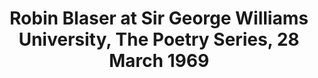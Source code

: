 ---
layout: manifest
title: Robin Blaser at Sir George Williams University, The Poetry Series, 28 March
  1969
manifest_name: robin-blaser-at-sir-george-williams-university-the-poetry-series-28-march-1969

---